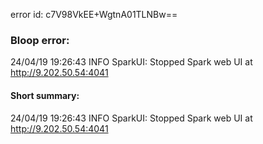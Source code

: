 error id: c7V98VkEE+WgtnA01TLNBw==
### Bloop error:

24/04/19 19:26:43 INFO SparkUI: Stopped Spark web UI at http://9.202.50.54:4041
#### Short summary: 

24/04/19 19:26:43 INFO SparkUI: Stopped Spark web UI at http://9.202.50.54:4041